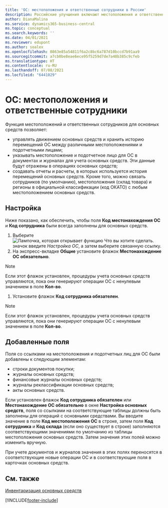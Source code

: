 ```yaml
---
title: 'ОС: местоположения и ответственные сотрудники в России'
description: Российские улучшения включают местоположения и ответственных сотрудников для основных средств.
author: DianaMalina
ms.service: dynamics365-business-central
ms.topic: conceptual
ms.search.keywords: ''
ms.date: 04/01/2021
ms.reviewer: edupont
ms.author: soalex
ms.openlocfilehash: 0863e85a54811f6a2c8bc6a787d10bccd7b91aa9
ms.sourcegitcommit: a7cb0be8eae6ece95f5259d7de7a48b385c9cfeb
ms.translationtype: HT
ms.contentlocale: ru-RU
ms.lasthandoff: 07/08/2021
ms.locfileid: "6441029"
---
```

# <a name="fixed-asset-locations-and-employees"></a>ОС: местоположения и ответственные сотрудники

Функция местоположений и ответственных сотрудников для основных средств позволяет:

- управлять движением основных средств и хранить историю перемещений ОС между различными местоположениями и подотчетными лицами;
- указывать местоположение и подотчетное лицо для ОС в документах и журналах для учета основных средств. Эти данные будут отражены в операциях основных средств;
- создавать отчеты и расчеты, в которых используется история перемещений основных средств. Кроме того, можно связать сотрудников (по умолчанию), местоположения (склад товара) и регионы в официальной классификации (код ОКАТО) с любым местоположением основных средств.



## <a name="setup"></a>Настройка

Ниже показано, как обеспечить, чтобы поля **Код местонахождения ОС** и **Код сотрудника** были всегда заполнены для основных средств.

1. Выберите ![Лампочка, которая открывает функцию Что вы хотите сделать.](../../media/ui-search/search_small.png "Что вы хотите сделать") значок введите *Настройка ОС*, а затем выберите связанную ссылку.
2. На экспресс-вкладке **Общие** установите флажок **Местонахождение ОС обязательно**.



> [!NOTE]
> Если этот флажок установлен, процедуры учета основных средств управляются, пока они генерируют операции ОС с ненулевым значением в поле **Кол-во**.



1. Установите флажок **Код сотрудника обязателен**.



> [!NOTE]
> Если этот флажок установлен, процедуры учета основных средств управляются, пока они генерируют операции ОС с ненулевым значением в поле **Кол-во**.



## <a name="added-fields"></a>Добавленные поля

Поля со ссылками на местоположения и подотчетных лиц для ОС были добавлены к следующим элементам:

- строки документов покупки;
- журналы основных средств;
- финансовые журналы основных средств;
- журналы реклассификации основных средств;
- акты основных средств.

Если установлен флажок **Код сотрудника обязателен** или **Местонахождение ОС обязательно** в окне **Настройка основных средств**, поля со ссылками на соответствующие таблицы должны быть заполнены для операций с основными средствами. Вы вводите значение в поле **Код местоположения ОС** в строке, затем поля **Код сотрудника** и **Код склада** (если оно существует в строке) заполняются соответствующими значениями по умолчанию из таблицы местоположения основных средств. Затем значения этих полей можно изменить вручную.

При учете документов и журналов значения в этих полях переносятся в соответствующие новые операции ОС и в соответствующие поля в карточках основных средств.



## <a name="see-also"></a>См. также

[Инвентаризация основных средств](Fixed-Asset-Inventory.md)


[!INCLUDE[footer-include](../../includes/footer-banner.md)]